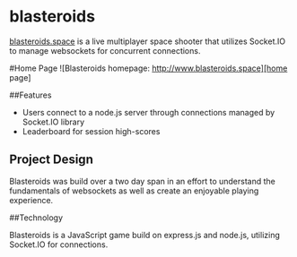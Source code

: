 # blasteroids

[blasteroids.space][blasteroids] is a live multiplayer space shooter that utilizes Socket.IO to manage websockets for concurrent connections.

#Home Page
![Blasteroids homepage: http://www.blasteroids.space][home page]


##Features

- Users connect to a node.js server through connections managed by Socket.IO library
- Leaderboard for session high-scores

## Project Design

Blasteroids was build over a two day span in an effort to understand the fundamentals of websockets as well as create an enjoyable playing experience.

##Technology

Blasteroids is a JavaScript game build on express.js and node.js, utilizing Socket.IO for connections.


[blasteroids]: http://blasteroids.space
[home page]: ./docs/images/home.png "Blasteroids"
